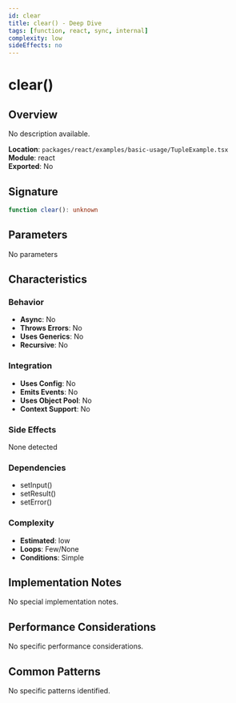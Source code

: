 ```yaml
---
id: clear
title: clear() - Deep Dive
tags: [function, react, sync, internal]
complexity: low
sideEffects: no
---
```


# clear()

## Overview
No description available.

**Location**: `packages/react/examples/basic-usage/TupleExample.tsx`  
**Module**: react  
**Exported**: No  

## Signature
```typescript
function clear(): unknown
```

## Parameters
No parameters

## Characteristics

### Behavior
- **Async**: No
- **Throws Errors**: No
- **Uses Generics**: No
- **Recursive**: No

### Integration
- **Uses Config**: No
- **Emits Events**: No
- **Uses Object Pool**: No
- **Context Support**: No

### Side Effects
None detected

### Dependencies
- setInput()
- setResult()
- setError()

### Complexity
- **Estimated**: low
- **Loops**: Few/None
- **Conditions**: Simple



## Implementation Notes
No special implementation notes.

## Performance Considerations
No specific performance considerations.

## Common Patterns
No specific patterns identified.
